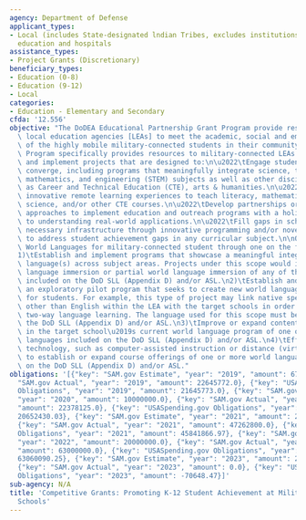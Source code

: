 ```yaml
---
agency: Department of Defense
applicant_types:
- Local (includes State-designated lndian Tribes, excludes institutions of higher
  education and hospitals
assistance_types:
- Project Grants (Discretionary)
beneficiary_types:
- Education (0-8)
- Education (9-12)
- Local
categories:
- Education - Elementary and Secondary
cfda: '12.556'
objective: "The DoDEA Educational Partnership Grant Program provide resources for\
  \ local education agencies [LEAs] to meet the academic, social and emotional needs\
  \ of the highly mobile military-connected students in their community. The Grant\
  \ Program specifically provides resources to military-connected LEAs to develop\
  \ and implement projects that are designed to:\n\u2022\tEngage students where disciplines\
  \ converge, including programs that meaningfully integrate science, technology,\
  \ mathematics, and engineering (STEM) subjects as well as other disciplines such\
  \ as Career and Technical Education (CTE), arts & humanities.\n\u2022\tDesigning\
  \ innovative remote learning experiences to teach literacy, mathematics, computer\
  \ science, and/or other CTE courses.\n\u2022\tDevelop partnerships or consortia\
  \ approaches to implement education and outreach programs with a holistic approach\
  \ to understanding real-world applications.\n\u2022\tFill gaps in schools that lack\
  \ necessary infrastructure through innovative programming and/or novel interventions\
  \ to address student achievement gaps in any curricular subject.\n\nOR progress\
  \ World Languages for military-connected student through one on the following: \n\
  1)\tEstablish and implement programs that showcase a meaningful integration of world\
  \ language(s) across subject areas. Projects under this scope would include world\
  \ language immersion or partial world language immersion of any of the languages\
  \ included on the DoD SLL (Appendix D) and/or ASL.\n2)\tEstablish and implement\
  \ an exploratory pilot program that seeks to create new world language experiences\
  \ for students. For example, this type of project may link native speakers of languages\
  \ other than English within the LEA with the target schools in order to promote\
  \ two-way language learning. The language used for this scope must be included on\
  \ the DoD SLL (Appendix D) and/or ASL.\n3)\tImprove or expand content-based instruction\
  \ in the target school\u2019s current world language program of one or more of the\
  \ languages included on the DoD SLL (Appendix D) and/or ASL.\n4)\tEffectively use\
  \ technology, such as computer-assisted instruction or distance (virtual) learning,\
  \ to establish or expand course offerings of one or more world languages included\
  \ on the DoD SLL (Appendix D) and/or ASL."
obligations: '[{"key": "SAM.gov Estimate", "year": "2019", "amount": 6750000.0}, {"key":
  "SAM.gov Actual", "year": "2019", "amount": 22645772.0}, {"key": "USASpending.gov
  Obligations", "year": "2019", "amount": 21645773.0}, {"key": "SAM.gov Estimate",
  "year": "2020", "amount": 10000000.0}, {"key": "SAM.gov Actual", "year": "2020",
  "amount": 22378125.0}, {"key": "USASpending.gov Obligations", "year": "2020", "amount":
  20652430.03}, {"key": "SAM.gov Estimate", "year": "2021", "amount": 20000000.0},
  {"key": "SAM.gov Actual", "year": "2021", "amount": 47262800.0}, {"key": "USASpending.gov
  Obligations", "year": "2021", "amount": 45841866.97}, {"key": "SAM.gov Estimate",
  "year": "2022", "amount": 20000000.0}, {"key": "SAM.gov Actual", "year": "2022",
  "amount": 63000000.0}, {"key": "USASpending.gov Obligations", "year": "2022", "amount":
  63060090.25}, {"key": "SAM.gov Estimate", "year": "2023", "amount": 29999999.0},
  {"key": "SAM.gov Actual", "year": "2023", "amount": 0.0}, {"key": "USASpending.gov
  Obligations", "year": "2023", "amount": -70648.47}]'
sub-agency: N/A
title: 'Competitive Grants: Promoting K-12 Student Achievement at Military-Connected
  Schools'
---
```

